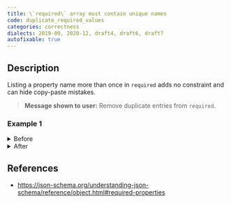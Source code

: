 ```yaml
---
title: \`required\` array must contain unique names
code: duplicate_required_values
categories: correctness
dialects: 2019-09, 2020-12, draft4, draft6, draft7
autofixable: true
---
```


## Description
Listing a property name more than once in `required` adds no constraint and can hide copy-paste mistakes.

> **Message shown to user:**
> Remove duplicate entries from `required`.

### Example 1
<details><summary>Before</summary>

```json
{
  "type": "object",
  "required": [
    "id",
    "name",
    "id"
  ]
}
```
</details>

<details><summary>After</summary>

```json
{
  "type": "object",
  "required": [
    "id",
    "name"
  ]
}
```
</details>

## References
* <https://json-schema.org/understanding-json-schema/reference/object.html#required-properties>
